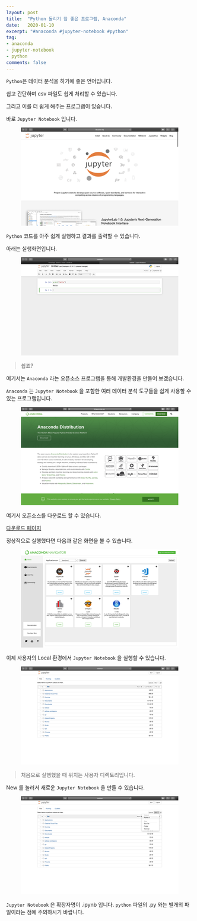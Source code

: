 ```yaml
---
layout: post
title:  "Python 돌리기 참 좋은 프로그램, Anaconda"
date:   2020-01-10
excerpt: "#anaconda #jupyter-notebook #python"
tag:
- anaconda
- jupyter-notebook
- python
comments: false
---
```


`Python`은 데이터 분석을 하기에 좋은 언어입니다.

쉽고 간단하며 csv 파일도 쉽게 처리할 수 있습니다.

그리고 이를 더 쉽게 해주는 프로그램이 있습니다.

바로 `Jupyter Notebook` 입니다.

<figure>
  <a href="https://jupyter.org/index.html"><img src="https://raw.githubusercontent.com/woojin-hwang/woojin-hwang.github.io/master/_posts/img/anaconda/jupyter_notebook.png"></a>
</figure>

`Python` 코드를 아주 쉽게 실행하고 결과를 출력할 수 있습니다.

아래는 실행화면입니다.

<figure>
  <a href="https://raw.githubusercontent.com/woojin-hwang/woojin-hwang.github.io/master/_posts/img/anaconda/jupyter_notebook_print.png"><img src="https://raw.githubusercontent.com/woojin-hwang/woojin-hwang.github.io/master/_posts/img/anaconda/jupyter_notebook_print.png"></a>
</figure>

> 쉽죠?

여기서는 `Anaconda` 라는 오픈소스 프로그램을 통해 개발환경을 만들어 보겠습니다.

`Anaconda` 는 `Jupyter Notebook` 을 포함한 여러 데이터 분석 도구들을 쉽게 사용할 수 있는 프로그램입니다.

<figure>
  <a href="https://www.anaconda.com/distribution/"><img src="https://raw.githubusercontent.com/woojin-hwang/woojin-hwang.github.io/master/_posts/img/anaconda/anaconda.png"></a>
</figure>

여기서 오픈소스를 다운로드 할 수 있습니다.

[다운로드 페이지](https://www.anaconda.com/distribution/)

정상적으로 실행했다면 다음과 같은 화면을 볼 수 있습니다.

<figure>
  <a href="https://raw.githubusercontent.com/woojin-hwang/woojin-hwang.github.io/master/_posts/img/anaconda/anaconda_home.png"><img src="https://raw.githubusercontent.com/woojin-hwang/woojin-hwang.github.io/master/_posts/img/anaconda/anaconda_home.png"></a>
</figure>

이제 사용자의 Local 환경에서 `Jupyter Notebook` 을 실행할 수 있습니다.

<figure>
  <a href="https://raw.githubusercontent.com/woojin-hwang/woojin-hwang.github.io/master/_posts/img/anaconda/jupyter_notebook_home.png"><img src="https://raw.githubusercontent.com/woojin-hwang/woojin-hwang.github.io/master/_posts/img/anaconda/jupyter_notebook_home.png"></a>
</figure>

> 처음으로 실행했을 때 위치는 사용자 디렉토리입니다.

New 를 눌러서 새로운 `Jupyter Notebook` 을 만들 수 있습니다.

<figure>
  <a href="https://raw.githubusercontent.com/woojin-hwang/woojin-hwang.github.io/master/_posts/img/anaconda/jupyter_notebook_new.png"><img src="https://raw.githubusercontent.com/woojin-hwang/woojin-hwang.github.io/master/_posts/img/anaconda/jupyter_notebook_new.png"></a>
</figure>

`Jupyter Notebook` 은 확장자명이 .ipynb 입니다. `python` 파일의 .py 와는 별개의 파일이라는 점에 주의하시기 바랍니다.